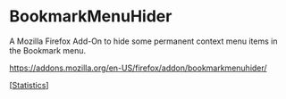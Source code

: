 BookmarkMenuHider
==========
A Mozilla Firefox Add-On to hide some permanent context menu items in the Bookmark menu.


https://addons.mozilla.org/en-US/firefox/addon/bookmarkmenuhider/ 

\[[Statistics](https://addons.mozilla.org/en-US/firefox/addon/bookmarkmenuhider/statistics/)\]

